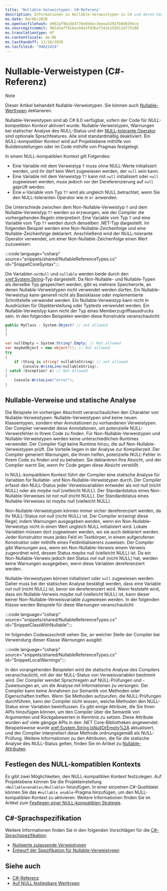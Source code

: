```yaml
---
title: 'Nullable-Verweistypen: C#-Referenz'
description: Informationen zu Nullable-Verweistypen in C# und deren Verwendung
ms.date: 04/06/2020
ms.openlocfilehash: d961af9ba3b4776e6b4ec3eeea5392fb0d0394ce
ms.sourcegitcommit: 965a5af7918acb0a3fd3baf342e15d511ef75188
ms.translationtype: HT
ms.contentlocale: de-DE
ms.lasthandoff: 11/18/2020
ms.locfileid: "94822424"
---
```

# <a name="nullable-reference-types-c-reference"></a>Nullable-Verweistypen (C#-Referenz)

> [!NOTE]
> Dieser Artikel behandelt Nullable-Verweistypen. Sie können auch [Nullable-Werttypen](nullable-value-types.md) deklarieren.

Nullable-Verweistypen sind ab C# 8.0 verfügbar, sofern der Code für *NULL-kompatiblen Kontext* aktiviert wurde. Nullable-Verweistypen, Warnungen bei statischer Analyse des NULL-Status und der [NULL-tolerante Operator](../operators/null-forgiving.md) sind optionale Sprachfeatures. Alle sind standardmäßig deaktiviert. Ein *NULL-kompatibler Kontext* wird auf Projektebene mithilfe von Buildeinstellungen oder im Code mithilfe von Pragmas festgelegt.

 In einem NULL-kompatiblen Kontext gilt Folgendes:

- Eine Variable mit dem Verweistyp `T` muss ohne NULL-Werte initialisiert werden, und ihr darf kein Wert zugewiesen werden, der `null` sein kann.
- Eine Variable mit dem Verweistyp `T?` kann mit `null` initialisiert oder `null` zugewiesen werden, muss jedoch vor der Dereferenzierung auf `null` geprüft werden.
- Eine `m`-Variable vom Typ `T?` wird als ungleich NULL betrachtet, wenn Sie den NULL-toleranten Operator wie in `m!` anwenden.

Die Unterschiede zwischen dem Non-Nullable-Verweistyp `T` und dem Nullable-Verweistyp `T?` werden so erzwungen, wie der Compiler die vorhergehenden Regeln interpretiert. Eine Variable vom Typ `T` und eine Variable vom Typ `T?` werden durch denselben .NET-Typ dargestellt. Im folgenden Beispiel werden eine Non-Nullable-Zeichenfolge und eine Nullable-Zeichenfolge deklariert. Anschließend wird der NULL-tolerante Operator verwendet, um einer Non-Nullable-Zeichenfolge einen Wert zuzuweisen:

:::code language="csharp" source="snippets/shared/NullableReferenceTypes.cs" id="SnippetCoreSyntax":::

Die Variablen `notNull` und `nullable` werden beide durch den <xref:System.String>-Typ dargestellt. Da Non-Nullable- und Nullable-Typen als derselbe Typ gespeichert werden, gibt es mehrere Speicherorte, an denen Nullable-Verweistypen nicht verwendet werden dürfen. Ein Nullable-Verweistyp kann generell nicht als Basisklasse oder implementierte Schnittstelle verwendet werden. Ein Nullable-Verweistyp kann nicht in Ausdrücken für Objekterstellung oder Typtests verwendet werden. Ein Nullable-Verweistyp kann nicht der Typ eines Memberzugriffsausdrucks sein. In den folgenden Beispielen werden diese Konstrukte veranschaulicht:

```csharp
public MyClass : System.Object? // not allowed
{
}

var nullEmpty = System.String?.Empty; // Not allowed
var maybeObject = new object?(); // Not allowed
try
{
    if (thing is string? nullableString) // not allowed
        Console.WriteLine(nullableString);
} catch (Exception? e) // Not Allowed
{
    Console.WriteLine("error");
}
```

## <a name="nullable-references-and-static-analysis"></a>Nullable-Verweise und statische Analyse

Die Beispiele im vorherigen Abschnitt veranschaulichen den Charakter von Nullable-Verweistypen. Nullable-Verweistypen sind keine neuen Klassentypen, sondern eher Annotationen zu vorhandenen Verweistypen. Der Compiler verwendet diese Annotationen, um potenzielle NULL-Verweisfehler in Ihrem Code zu finden. Für Non-Nullable-Verweistypen und Nullable-Verweistypen werden keine unterschiedlichen Runtimes verwendet. Der Compiler fügt keine Runtime hinzu, die auf Non-Nullable-Verweistypen prüft. Die Vorteile liegen in der Analyse zur Kompilierzeit. Der Compiler generiert Warnungen, die Ihnen helfen, potenzielle NULL-Fehler in Ihrem Code zu finden und zu beheben. Sie deklarieren Ihre Absicht, und der Compiler warnt Sie, wenn Ihr Code gegen diese Absicht verstößt.

In NULL-kompatiblem Kontext führt der Compiler eine statische Analyse für Variablen für Nullable- und Non-Nullable-Verweistypen durch. Der Compiler erfasst den NULL-Status jeder Verweisvariablen entweder als *not null* (nicht NULL) oder als *maybe null* (vielleicht NULL). Der Standardstatus eines Non-Nullable-Verweises ist *not null* (nicht NULL). Der Standardstatus eines Nullable-Verweises ist *maybe null* (vielleicht NULL).

Non-Nullable-Verweistypen können immer sicher dereferenziert werden, da ihr NULL-Status *not null* (nicht NULL) ist. Der Compiler erzwingt diese Regel, indem Warnungen ausgegeben werden, wenn ein Non-Nullable-Verweistyp nicht in einen Wert ungleich NULL initialisiert wird. Lokale Variablen müssen dort zugewiesen werden, wo sie auch deklariert werden. Jeder Konstruktor muss jedes Feld im Textkörper, in einem aufgerufenen Konstruktor oder mithilfe eines Feldinitialisierers zuweisen. Der Compiler gibt Warnungen aus, wenn ein Non-Nullable-Verweis einem Verweis zugeordnet wird, dessen Status *maybe null* (vielleicht NULL) ist. Da ein Non-Nullable-Verweis jedoch den Status *not null* (nicht NULL) hat, werden keine Warnungen ausgegeben, wenn diese Variablen dereferenziert werden.

Nullable-Verweistypen können initialisiert oder `null` zugewiesen werden. Daher muss bei der statischen Analyse bestätigt werden, dass eine Variable *not null* (nicht NULL) ist, bevor sie dereferenziert wird. Wenn feststeht wird, dass ein Nullable-Verweis *maybe null* (vielleicht NULL) ist, kann dieser keiner Non-Nullable-Verweisvariable zugewiesen werden. In der folgenden Klasse werden Beispiele für diese Warnungen veranschaulicht:

:::code language="csharp" source="snippets/shared/NullableReferenceTypes.cs" id="SnippetClassWithNullable":::

Im folgenden Codeausschnitt sehen Sie, an welcher Stelle der Compiler bei Verwendung dieser Klasse Warnungen ausgibt:

:::code language="csharp" source="snippets/shared/NullableReferenceTypes.cs" id="SnippetLocalWarnings":::

In den vorangehenden Beispielen wird die statische Analyse des Compilers veranschaulicht, mit der der NULL-Status von Verweisvariablen bestimmt wird. Der Compiler wendet Sprachregeln auf NULL-Prüfungen und -Zuweisungen an, um die Analyse mit Informationen zu versorgen.  Der Compiler kann keine Annahmen zur Semantik von Methoden oder Eigenschaften treffen. Wenn Sie Methoden aufzurufen, die NULL-Prüfungen durchführen, kann der Compiler nicht wissen, welche Methoden den NULL-Status einer Variablen beeinflussen. Es gibt einige Attribute, die Sie Ihren APIs hinzufügen können, um den Compiler über die Semantik von Argumenten und Rückgabewerten in Kenntnis zu setzen. Diese Attribute wurden auf viele gängige APIs in den .NET Core-Bibliotheken angewendet. Beispielsweise wurde <xref:System.String.IsNullOrEmpty%2A> aktualisiert, und der Compiler interpretiert diese Methode ordnungsgemäß als NULL-Prüfung. Weitere Informationen zu den Attributen, die für die statische Analyse des NULL-Status gelten, finden Sie im Artikel zu [Nullable-Attributen](../attributes/nullable-analysis.md).

## <a name="setting-the-nullable-context"></a>Festlegen des NULL-kompatiblen Kontexts

Es gibt zwei Möglichkeiten, den NULL-kompatiblen Kontext festzulegen. Auf Projektebene können Sie die Projekteinstellung `<Nullable>enable</Nullable>` hinzufügen. In einer einzelnen C#-Quelldatei können Sie das `#nullable enable`-Pragma hinzufügen, um den NULL-kompatiblen Kontext zu aktivieren. Weitere Informationen finden Sie im Artikel zum [Festlegen einer NULL-kompatiblen Strategie](../../nullable-migration-strategies.md).

## <a name="c-language-specification"></a>C#-Sprachspezifikation

Weitere Informationen finden Sie in den folgenden Vorschlägen für die [C#-Sprachspezifikation](~/_csharplang/spec/introduction.md):

- [Nullwerte zulassende Verweistypen](~/_csharplang/proposals/csharp-8.0/nullable-reference-types.md)
- [Entwurf der Spezifikation für Nullable-Verweistypen](~/_csharplang/proposals/csharp-9.0/nullable-reference-types-specification.md)

## <a name="see-also"></a>Siehe auch

- [C#-Referenz](../index.md)
- [Auf NULL festlegbare Werttypen](nullable-value-types.md)
